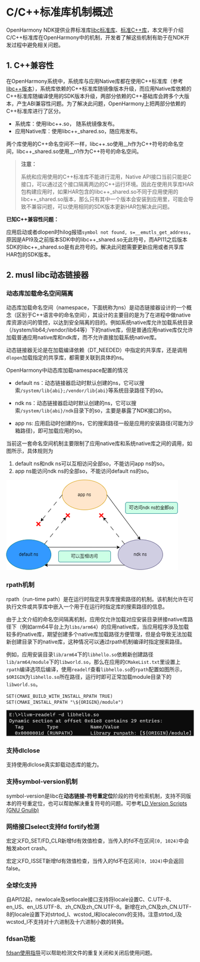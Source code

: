 # C/C++标准库机制概述

OpenHarmony NDK提供业界标准库[libc标准库](../reference/native-lib/musl.md)、[标准C++库](../reference/native-lib/cpp.md)，本文用于介绍C/C++标准库在OpenHarmony中的机制，开发者了解这些机制有助于在NDK开发过程中避免相关问题。

## 1. C++兼容性

在OpenHarmony系统中，系统库与应用Native库都在使用C++标准库（参考[libc++版本](../reference/native-lib/cpp.md#libc版本)），系统库依赖的C++标准库随镜像版本升级，而应用Native库依赖的C++标准库随编译使用的SDK版本升级，两部分依赖的C++基础库会跨多个大版本，产生ABI兼容性问题。为了解决此问题，OpenHarmony上把两部分依赖的C++标准库进行了区分。

- 系统库：使用libc++.so， 随系统镜像发布。
- 应用Native库：使用libc++_shared.so，随应用发布。

两个库使用的C++命名空间不一样，libc++.so使用__h作为C++符号的命名空间，libc++_shared.so使用__n1作为C++符号的命名空间。

> **注意：**
>
> 系统和应用使用的C++标准库不能进行混用，Native API接口当前只能是C接口，可以通过这个接口隔离两边的C++运行环境。因此在使用共享库HAR包构建应用时，如果HAR包含的libc++_shared.so不同于应用使用的libc++_shared.so版本，那么只有其中一个版本会安装到应用里，可能会导致不兼容问题，可以使用相同的SDK版本更新HAR包解决此问题。

**已知C++兼容性问题：**

应用启动或者dlopen时hilog报错`symbol not found, s=__emutls_get_address`，原因是API9及之前版本SDK中的libc++_shared.so无此符号，而API11之后版本SDK的libc++_shared.so是有此符号的。解决此问题需要更新应用或者共享库HAR包的SDK版本。

## 2. musl libc动态链接器

### 动态库加载命名空间隔离
动态库加载命名空间（namespace，下面统称为ns）是动态链接器设计的一个概念（区别于C++语言中的命名空间），其设计的主要目的是为了在进程中做native库资源访问的管控，以达到安全隔离的目的。例如系统native库允许加载系统目录（/system/lib64;/vendor/lib64等）下的native库，但是普通应用native库仅允许加载普通应用native库和ndk库，而不允许直接加载系统native库。

动态链接器无论是在加载编译依赖（DT_NEEDED）中指定的共享库，还是调用`dlopen`加载指定的共享库，都需要关联到具体的ns。

OpenHarmony中动态库加载namespace配置的情况

- default ns：动态链接器启动时默认创建的ns，它可以搜索`/system/lib{abi};/vendor/lib{abi}`等系统目录路径下的so。

- ndk ns：动态链接器启动时默认创建的ns，它可以搜索`/system/lib{abi}/ndk`目录下的so，主要是暴露了NDK接口的so。

- app ns: 应用启动时创建的ns，它的搜索路径一般是应用的安装路径(可能为沙箱路径)，即可加载应用的so。

当前这一套命名空间机制主要限制了应用native库和系统native库之间的调用，如图所示，具体规则为

1. default ns和ndk ns可以互相访问全部so，不能访问app ns的so。
2. app ns能访问ndk ns的全部so，不能访问default ns的so。

![zh-cn_image_musl_ld_namespace](figures/dl_namespace.png)

### rpath机制
rpath（run-time path）是在运行时指定共享库搜索路径的机制。该机制允许在可执行文件或共享库中嵌入一个用于在运行时指定库的搜索路径的信息。

由于上文介绍的命名空间隔离机制，应用仅允许加载对应安装目录拼接native库路径下（例如arm64平台上为`libs/arm64`）的应用native库，当应用程序涉及加载较多的native库，期望创建多个native库加载路径方便管理，但是会导致无法加载新创建目录下的native库，这种情况可以通过rpath机制编译时指定搜索路径。

例如，应用安装目录`lib/arm64`下的`libhello.so`依赖新创建路径`lib/arm64/module`下的`libworld.so`，那么在应用的`CMakeList.txt`里设置上`rpath`编译选项后编译，使用`readelf`查看`libhello.so`的`rpath`配置如图所示，`$ORIGIN`为`libhello.so`所在路径，运行时即可正常加载module目录下的`libworld.so`。
```
SET(CMAKE_BUILD_WITH_INSTALL_RPATH TRUE)
SET(CMAKE_INSTALL_RPATH "\${ORIGIN}/module")
```
![zh-cn_image_musl_ld_rpath](figures/dl_rpath.png)

### 支持dlclose
支持使用dlclose真实卸载动态库的能力。

### 支持symbol-version机制
symbol-version是libc在**动态链接-符号重定位**阶段的符号检索机制，支持不同版本的符号重定位，也可以帮助解决重复符号的问题。可参考<a href="https://www.gnu.org/software/gnulib/manual/html_node/LD-Version-Scripts.html">LD Version Scripts (GNU Gnulib)</a>

### 网络接口select支持fd fortify检测
宏定义FD_SET/FD_CLR新增fd有效值检查，当传入的fd不在区间`[0, 1024)`中会触发abort crash。

宏定义FD_ISSET新增fd有效值检查，当传入的fd不在区间`[0, 1024)`中会返回false。

### 全球化支持
自API12起，newlocale及setlocale接口支持将locale设置C、C.UTF-8、en_US、en_US.UTF-8、zh_CN及zh_CN.UTF-8。新增在zh_CN及zh_CN.UTF-8的locale设置下对strtod_l、wcstod_l和localeconv的支持。注意strtod_l及wcstod_l不支持对十六进制及十六进制小数的转换。

### fdsan功能
[fdsan使用指导](./fdsan.md)可以帮助检测文件的重复关闭和关闭后使用问题。